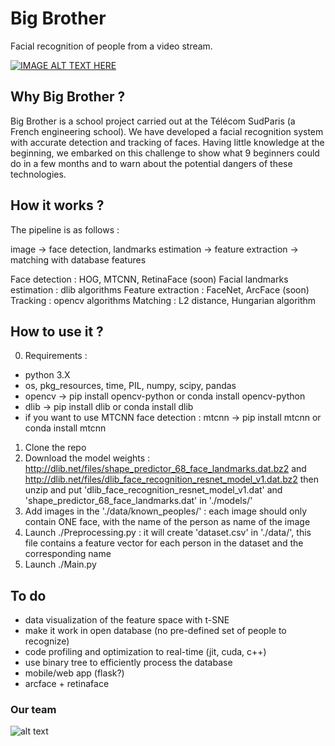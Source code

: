 # Big Brother
Facial recognition of people from a video stream.

[![IMAGE ALT TEXT HERE](https://img.youtube.com/vi/P8l9K7zncbE/0.jpg)](https://youtu.be/P8l9K7zncbE)

## Why Big Brother ?
Big Brother is a school project carried out at the Télécom SudParis (a French engineering school). We have developed a facial recognition system with accurate detection and tracking of faces. Having little knowledge at the beginning, we embarked on this challenge to show what 9 beginners could do in a few months and to warn about the potential dangers of these technologies.

## How it works ?
The pipeline is as follows :

image -> face detection, landmarks estimation -> feature extraction -> matching with database features

Face detection : HOG, MTCNN, RetinaFace (soon)
Facial landmarks estimation : dlib algorithms
Feature extraction : FaceNet, ArcFace (soon)
Tracking : opencv algorithms
Matching : L2 distance, Hungarian algorithm

## How to use it ?
0. Requirements :
- python 3.X
- os, pkg_resources, time, PIL, numpy, scipy, pandas
- opencv -> pip install opencv-python or conda install opencv-python
- dlib -> pip install dlib or conda install dlib
- if you want to use MTCNN face detection : mtcnn -> pip install mtcnn or conda install mtcnn
1. Clone the repo
2. Download the model weights : http://dlib.net/files/shape_predictor_68_face_landmarks.dat.bz2 and http://dlib.net/files/dlib_face_recognition_resnet_model_v1.dat.bz2 then unzip and put 'dlib_face_recognition_resnet_model_v1.dat' and 'shape_predictor_68_face_landmarks.dat' in './models/'
3. Add images in the './data/known_peoples/' : each image should only contain ONE face, with the name of the person as name of the image
4. Launch ./Preprocessing.py : it will create 'dataset.csv' in './data/', this file contains a feature vector for each person in the dataset and the corresponding name
5. Launch ./Main.py

## To do
- data visualization of the feature space with t-SNE
- make it work in open database (no pre-defined set of people to recognize)
- code profiling and optimization to real-time (jit, cuda, c++)
- use binary tree to efficiently process the database
- mobile/web app (flask?)
- arcface + retinaface

### Our team
![alt text](https://raw.githubusercontent.com/ridouaneg/Big-Brother/master/ressources/unknown_peoples/image1.jpg)
